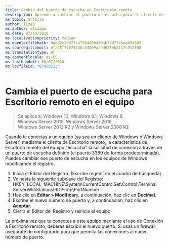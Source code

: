 ```yaml
---
title: Cambio del puerto de escucha en Escritorio remoto
description: Aprende a cambiar el puerto de escucha para el cliente de Escritorio remoto.
ms.topic: article
author: lizap
ms.author: elizapo
ms.date: 07/19/2018
ms.localizationpriority: medium
ms.openlocfilehash: 0add2c2d577c475044064394b7bd77e5eab5d802
ms.sourcegitcommit: dfa48f77b751dbc34409aced628eb2f17c912f08
ms.translationtype: HT
ms.contentlocale: es-ES
ms.lasthandoff: 08/07/2020
ms.locfileid: "87958113"
---
```

# <a name="change-the-listening-port-for-remote-desktop-on-your-computer"></a>Cambia el puerto de escucha para Escritorio remoto en el equipo

>Se aplica a: Windows 10, Windows 8.1, Windows 8, Windows Server 2019, Windows Server 2016, Windows Server 2012 R2 y Windows Server 2008 R2

Cuando te conectas a un equipo (ya sea un cliente de Windows o Windows Server) mediante el cliente de Escritorio remoto, la característica de Escritorio remoto del equipo "escucha" la solicitud de conexión a través de un puerto de escucha definido (el puerto 3389 de forma predeterminada). Puedes cambiar ese puerto de escucha en los equipos de Windows modificando el registro.

1. Inicia el Editor del Registro. (Escribe regedit en el cuadro de búsqueda).
2. Ve hasta la siguiente subclave del Registro: HKEY_LOCAL_MACHINE\System\CurrentControlSet\Control\Terminal Server\WinStations\RDP-Tcp\PortNumber
3. Haz clic en **Editar > Modificar**y, a continuación, haz clic en **Decimal**.
4. Escribe el nuevo número de puerto y, a continuación, haz clic en **Aceptar**.
5. Cierra el Editor del Registro y reinicia el equipo.

La próxima vez que te conectes a este equipo mediante el uso de Conexión a Escritorio remoto, deberás escribir el nuevo puerto. Si usas un firewall, asegúrate de configurarlo para que permita las conexiones al nuevo número de puerto.
